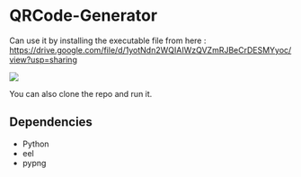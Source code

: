 # QRCode-Generator

Can use it by installing the executable file from here : https://drive.google.com/file/d/1yotNdn2WQIAIWzQVZmRJBeCrDESMYyoc/view?usp=sharing

<img src="https://github.com/settingsingh/QRCode-Generator/blob/master/AppUI.PNG">

You can also clone the repo and run it.

## Dependencies


* Python
 * eel
 * pypng

